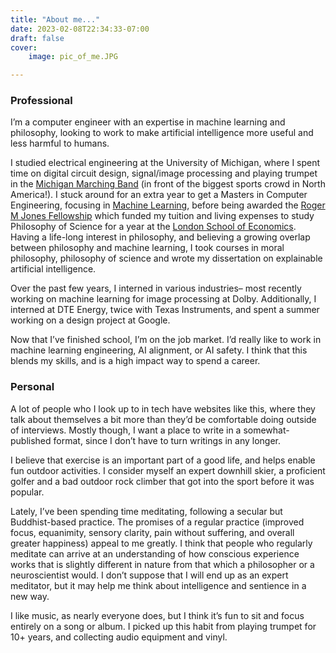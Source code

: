 ```yaml
---
title: "About me..."
date: 2023-02-08T22:34:33-07:00
draft: false
cover: 
    image: pic_of_me.JPG

---
```


### Professional
I’m a computer engineer with an expertise in machine learning and philosophy, looking to work to make artificial intelligence more useful and less harmful to humans. 

I studied electrical engineering at the University of Michigan, where I spent time on digital circuit design, signal/image processing and playing trumpet in the [Michigan Marching Band](https://michiganmarchingband.com/) (in front of the biggest sports crowd in North America!). I stuck around for an extra year to get a Masters in Computer Engineering, focusing in [Machine Learning](https://ece.engin.umich.edu/research/research-areas/signal-image-processing-and-machine-learning/), before being awarded the [Roger M Jones Fellowship](https://studentawards.engin.umich.edu/roger-m-jones/fellowship/) which funded my tuition and living expenses to study Philosophy of Science for a year at the [London School of Economics](https://www.lse.ac.uk/philosophy/). Having a life-long interest in philosophy, and believing a growing overlap between philosophy and machine learning, I took courses in moral philosophy, philosophy of science and wrote my dissertation on explainable artificial intelligence.

Over the past few years, I interned in various industries– most recently working on machine learning for image processing at Dolby. Additionally, I interned at DTE Energy, twice with Texas Instruments, and spent a summer working on a design project at Google.

Now that I’ve finished school, I’m on the job market. I’d really like to work in machine learning engineering, AI alignment, or AI safety. I think that this blends my skills, and is a high impact way to spend a career.

### Personal

A lot of people who I look up to in tech have websites like this, where they talk about themselves a bit more than they’d be comfortable doing outside of interviews. Mostly though, I want a place to write in a somewhat-published format, since I don’t have to turn writings in any longer. 

I believe that exercise is an important part of a good life, and helps enable fun outdoor activities. I consider myself an expert downhill skier, a proficient golfer and a bad outdoor rock climber that got into the sport before it was popular.

Lately, I’ve been spending time meditating, following a secular but Buddhist-based practice. The promises of a regular practice (improved focus, equanimity, sensory clarity, pain without suffering, and overall greater happiness) appeal to me greatly. I think that people who regularly meditate can arrive at an understanding of how conscious experience works that is slightly different in nature from that which a philosopher or a neuroscientist would. I don’t suppose that I will end up as an expert meditator, but it may help me think about intelligence and sentience in a new way. 

I like music, as nearly everyone does, but I think it’s fun to sit and focus entirely on a song or album. I picked up this habit from playing trumpet for 10+ years, and collecting audio equipment and vinyl. 
